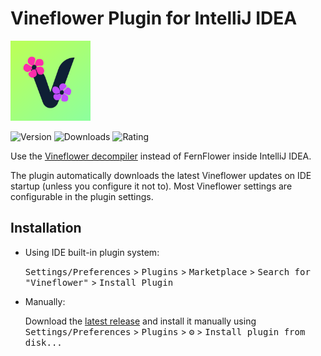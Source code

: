 # Vineflower Plugin for IntelliJ IDEA

<picture>
  <source media="(prefers-color-scheme: dark)" srcset="src/main/resources/META-INF/pluginIcon_dark.svg">
  <img alt="Icon" src="src/main/resources/META-INF/pluginIcon.svg" width="128">
</picture>

![Version](https://img.shields.io/jetbrains/plugin/v/net.earthcomputer.quiltflowerintellij)
![Downloads](https://img.shields.io/jetbrains/plugin/d/net.earthcomputer.quiltflowerintellij)
![Rating](https://img.shields.io/jetbrains/plugin/r/rating/net.earthcomputer.quiltflowerintellij)

<!-- Plugin description -->

Use the [Vineflower decompiler](https://github.com/Vineflower/vineflower) instead of FernFlower inside IntelliJ IDEA.

The plugin automatically downloads the latest Vineflower updates on IDE startup (unless you configure it not to).
Most Vineflower settings are configurable in the plugin settings.

<!-- Plugin description end -->

## Installation

- Using IDE built-in plugin system:
  
  <kbd>Settings/Preferences</kbd> > <kbd>Plugins</kbd> > <kbd>Marketplace</kbd> > <kbd>Search for "Vineflower"</kbd> >
  <kbd>Install Plugin</kbd>
  
- Manually:

  Download the [latest release](https://github.com/Vineflower/vineflower-intellij/releases/latest) and install it manually using
  <kbd>Settings/Preferences</kbd> > <kbd>Plugins</kbd> > <kbd>⚙️</kbd> > <kbd>Install plugin from disk...</kbd>
